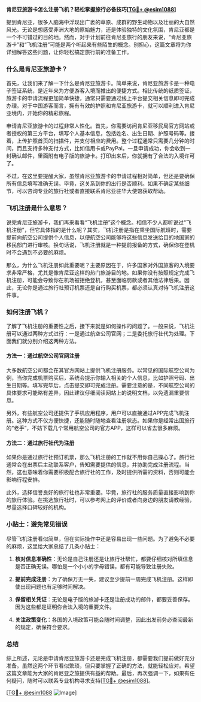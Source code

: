 **肯尼亚旅游卡怎么注册飞机？轻松掌握旅行必备技巧[[TG💪+ @esim1088](https://t.me/s/esim1088)]**

提到肯尼亚，很多人脑海中浮现出广袤的草原、成群的野生动物以及壮丽的大自然风光。无论是想感受非洲大地的原始魅力，还是体验独特的文化氛围，肯尼亚都是一个不可错过的目的地。然而，对于计划前往肯尼亚旅行的朋友来说，“肯尼亚旅游卡”和“飞机注册”可能是两个听起来有些陌生的概念。别担心，这篇文章将为你详细解答这些问题，让你轻松搞定旅行前的准备工作。

### 什么是肯尼亚旅游卡？

首先，让我们来了解一下什么是肯尼亚旅游卡。简单来说，肯尼亚旅游卡是一种电子签证系统，是近年来为方便游客入境而推出的便捷方式。相比传统的纸质签证，旅游卡的申请流程更加简单快捷，通常只需要通过线上平台提交相关信息即可完成办理。对于中国游客而言，拥有有效的护照和肯尼亚旅游卡，就可以顺利进入肯尼亚境内，开始你的精彩旅程。

申请肯尼亚旅游卡的过程非常人性化。首先，你需要访问肯尼亚移民局官方网站或者授权的第三方平台，填写个人基本信息，包括姓名、出生日期、护照号码等。接着，上传护照首页的扫描件，并支付相应的费用。整个过程通常只需要几分钟的时间，而且支持多种支付方式，比如信用卡或PayPal。一旦申请成功，你会收到一封确认邮件，里面附有电子版的旅游卡。打印出来后，你就拥有了合法的入境许可了。

不过，在这里要提醒大家，虽然肯尼亚旅游卡的申请过程相对简单，但还是要确保所有信息填写准确无误。毕竟，这关系到你的出行是否顺利。如果不确定某些细节，可以咨询专业的旅行社或者直接联系肯尼亚驻华大使馆获取帮助。

### 飞机注册是什么意思？

说完肯尼亚旅游卡，我们再来看看“飞机注册”这个概念。相信不少人都听说过“飞机注册”，但它具体指的是什么呢？其实，飞机注册是指在乘坐国际航班时，需要提前向航空公司提供个人信息，以便航空公司能够将这些信息发送给目的地国家的移民部门进行审核。换句话说，飞机注册就是一种提前报备的方式，确保你在登机时不会遇到不必要的麻烦。

那么，为什么飞机注册如此重要呢？主要原因在于，许多国家对外国旅客的入境要求非常严格，尤其是像肯尼亚这样的热门旅游目的地。如果你没有按照规定完成飞机注册，可能会导致你在机场被拒绝登机，甚至面临罚款或者其他法律后果。因此，无论你是通过旅行社预订机票还是自行购买机票，都必须认真对待飞机注册这件事。

### 如何注册飞机？

了解了飞机注册的重要性之后，接下来就是如何操作的问题了。一般来说，飞机注册可以通过两种方式进行：一是通过航空公司官网；二是委托旅行社代为处理。下面我们就分别介绍这两种方法。

#### 方法一：通过航空公司官网注册

大多数航空公司都会在其官方网站上提供飞机注册服务。以常见的国际航空公司为例，当你完成机票购买后，系统会提示你输入相关的个人信息，比如护照号码、出生日期等。填写完毕后，点击提交即可完成注册。需要注意的是，不同航空公司的具体要求可能略有差异，因此建议仔细阅读网站上的说明文档，以免遗漏重要信息。

另外，有些航空公司还提供了手机应用程序，用户可以直接通过APP完成飞机注册。这种方式不仅方便快捷，还能随时随地查看注册状态。如果你是经常出国旅行的“老手”，不妨下载几个常用航空公司的官方APP，这样可以省去很多麻烦。

#### 方法二：通过旅行社代为注册

如果你是通过旅行社预订机票，那么飞机注册的工作就不用你自己操心了。旅行社通常会在出票后主动联系客户，告知需要提供的信息，并协助完成注册流程。当然，这也意味着你需要积极配合旅行社的工作，及时提供所需的资料，否则可能会影响行程安排。

此外，选择信誉良好的旅行社也非常重要。毕竟，旅行社的服务质量直接影响到你的旅行体验。在挑选旅行社时，可以参考网上的评价或者向身边的朋友请教经验，尽量选择口碑较好的机构。

### 小贴士：避免常见错误

尽管飞机注册看似简单，但在实际操作中还是容易出现一些问题。为了避免不必要的麻烦，这里给大家总结了几条小贴士：

1. **核对信息准确性**：无论是自己注册还是让旅行社帮忙，都要仔细核对所填信息是否正确无误。哪怕是一个小小的字母错误，都有可能导致注册失败。
   
2. **提前完成注册**：为了确保万无一失，建议至少提前一周完成飞机注册。这样即使出现问题也有足够时间解决。

3. **保留相关凭证**：无论是电子版的旅游卡还是注册成功的邮件，都要妥善保存。因为这些都是证明你合法入境的重要文件。

4. **关注政策变化**：各国的入境政策可能会随时间调整，因此出发前务必查阅最新的规定，确保符合要求。

### 总结

综上所述，无论是申请肯尼亚旅游卡还是完成飞机注册，都需要我们提前做好充分准备。虽然这两个环节看似繁琐，但只要掌握了正确的方法，就能轻松应对。希望这篇文章能为大家的肯尼亚之旅提供有益的帮助。最后，再次强调一下，如果有任何疑问，随时可以联系专业机构寻求支持[[TG💪+ @esim1088](https://t.me/s/esim1088)]。

[[TG💪+ @esim1088](https://t.me/s/esim1088) ![Image](https://i.postimg.cc/4NQfJmqS/Snipaste-2025-05-13-00-14-12.png)]